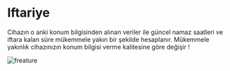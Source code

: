 # Iftariye
Cihazın o anki konum bilgisinden alınan veriler ile güncel namaz saatleri ve iftara kalan süre mükemmele yakın bir şekilde hesaplanır.
Mükemmele yakınlık cihazınızın konum bilgisi verme kalitesine göre değişir !

![freature](https://user-images.githubusercontent.com/74095539/121754121-75c06d00-cb1c-11eb-9133-9b52c8b6a8d0.png)
